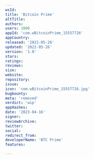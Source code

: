 ```yaml
---
wsId: 
title: 'Bitcoin Prime'
altTitle: 
authors: 
users: 1000
appId: 'com.wBitcoinPrime_15557726'
appCountry: 
released: '2022-05-26'
updated: '2022-05-26'
version: '1.0'
stars: 
ratings: 
reviews: 
size: 
website: 
repository: 
issue: 
icon: 'com.wBitcoinPrime_15557726.jpg'
bugbounty: 
meta: 'removed'
verdict: 'wip'
appHashes: 
date: '2023-04-16'
signer: 
reviewArchive: 
twitter: 
social: 
redirect_from: 
developerName: 'BTC Prime'
features: 

---
```


